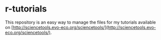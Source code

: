 # r-tutorials

This repository is an easy way to manage the files for my tutorials available on [http://sciencetools.evo-eco.org/sciencetools/](http://sciencetools.evo-eco.org/sciencetools/).
